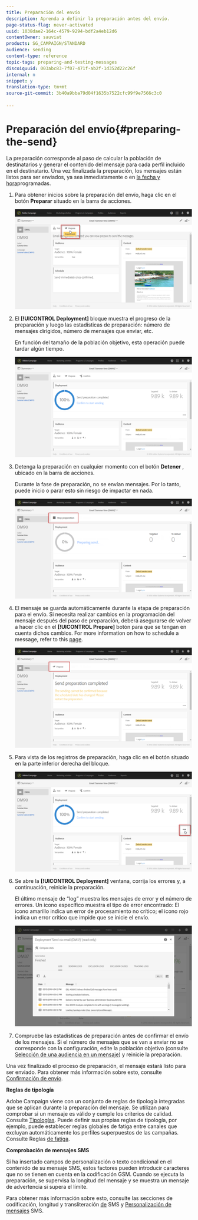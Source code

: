 ```yaml
---
title: Preparación del envío
description: Aprenda a definir la preparación antes del envío.
page-status-flag: never-activated
uuid: 1038dae2-164c-4579-9294-bdf2a4eb12d6
contentOwner: sauviat
products: SG_CAMPAIGN/STANDARD
audience: sending
content-type: reference
topic-tags: preparing-and-testing-messages
discoiquuid: 003abc83-7f07-471f-ab2f-1d352d22c26f
internal: n
snippet: y
translation-type: tm+mt
source-git-commit: 3b40a9bba79d04f1635b7522cfc99f9e7566c3c0

---
```



# Preparación del envío{#preparing-the-send}

La preparación corresponde al paso de calcular la población de destinatarios y generar el contenido del mensaje para cada perfil incluido en el destinatario. Una vez finalizada la preparación, los mensajes están listos para ser enviados, ya sea inmediatamente o en [la fecha y hora](../../sending/using/about-scheduling-messages.md)programadas.

1. Para obtener inicios sobre la preparación del envío, haga clic en el botón **Preparar** situado en la barra de acciones.

   ![](assets/preparing_delivery_2.png)

1. El **[!UICONTROL Deployment]** bloque muestra el progreso de la preparación y luego las estadísticas de preparación: número de mensajes dirigidos, número de mensajes que enviar, etc.

   En función del tamaño de la población objetivo, esta operación puede tardar algún tiempo.

   ![](assets/preparing_delivery.png)

1. Detenga la preparación en cualquier momento con el botón **Detener** , ubicado en la barra de acciones.

   Durante la fase de preparación, no se envían mensajes. Por lo tanto, puede inicio o parar esto sin riesgo de impactar en nada.

   ![](assets/preparing_delivery_6.png)

1. El mensaje se guarda automáticamente durante la etapa de preparación para el envío. Si necesita realizar cambios en la programación del mensaje después del paso de preparación, deberá asegurarse de volver a hacer clic en el **[!UICONTROL Prepare]** botón para que se tengan en cuenta dichos cambios. For more information on how to schedule a message, refer to this [page](../../sending/using/about-scheduling-messages.md).

   ![](assets/preparing_delivery_5.png)

1. Para vista de los registros de preparación, haga clic en el botón situado en la parte inferior derecha del bloque.

   ![](assets/preparing_delivery_4.png)

1. Se abre la **[!UICONTROL Deployment]** ventana, corrija los errores y, a continuación, reinicie la preparación.

   El último mensaje de “log” muestra los mensajes de error y el número de errores. Un icono específico muestra el tipo de error encontrado: El icono amarillo indica un error de procesamiento no crítico; el icono rojo indica un error crítico que impide que se inicie el envío.

   ![](assets/preparing_delivery_3.png)

1. Compruebe las estadísticas de preparación antes de confirmar el envío de los mensajes. Si el número de mensajes que se van a enviar no se corresponde con la configuración, edite la población objetivo (consulte [Selección de una audiencia en un mensaje](../../audiences/using/selecting-an-audience-in-a-message.md)) y reinicie la preparación.

Una vez finalizado el proceso de preparación, el mensaje estará listo para ser enviado. Para obtener más información sobre esto, consulte [Confirmación de envío](../../sending/using/confirming-the-send.md).

**Reglas de tipología**

Adobe Campaign viene con un conjunto de reglas de tipología integradas que se aplican durante la preparación del mensaje. Se utilizan para comprobar si un mensaje es válido y cumple los criterios de calidad. Consulte [Tipologías](../../sending/using/about-typology-rules.md). Puede definir sus propias reglas de tipología, por ejemplo, puede establecer reglas globales de fatiga entre canales que excluyan automáticamente los perfiles superpuestos de las campañas. Consulte Reglas [de fatiga](../../sending/using/fatigue-rules.md).

**Comprobación de mensajes SMS**

Si ha insertado campos de personalización o texto condicional en el contenido de su mensaje SMS, estos factores pueden introducir caracteres que no se tienen en cuenta en la codificación GSM. Cuando se ejecuta la preparación, se supervisa la longitud del mensaje y se muestra un mensaje de advertencia si supera el límite.

Para obtener más información sobre esto, consulte las secciones de codificación, longitud y transliteración [de](../../administration/using/configuring-sms-channel.md#sms-encoding--length-and-transliteration) SMS y [Personalización de mensajes](../../channels/using/personalizing-sms-messages.md) SMS.

